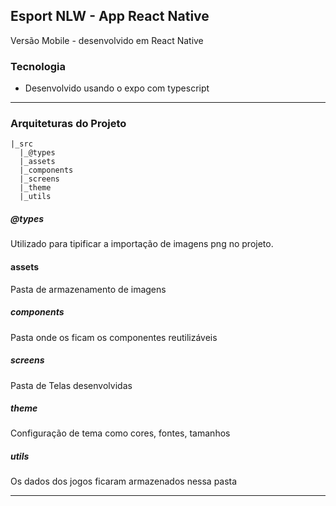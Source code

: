 ## Esport NLW - App React Native

Versão Mobile - desenvolvido em React Native

### Tecnologia

*   Desenvolvido usando o expo com typescript

<hr>

### Arquiteturas do Projeto

````
|_src
  |_@types
  |_assets
  |_components
  |_screens
  |_theme
  |_utils

````
##### @types
Utilizado para tipificar a importação de imagens png no projeto.

#### assets
Pasta de armazenamento de imagens

##### components
Pasta onde os ficam os componentes reutilizáveis

##### screens
Pasta de Telas desenvolvidas

##### theme
Configuração de tema como cores, fontes, tamanhos

##### utils
Os dados dos jogos ficaram armazenados nessa pasta

<hr>

